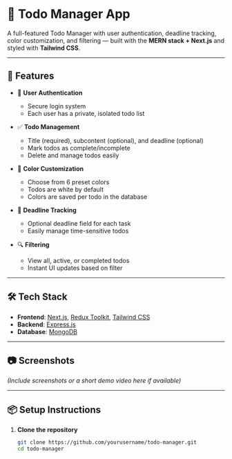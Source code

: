 # 📝 Todo Manager App

A full-featured Todo Manager with user authentication, deadline tracking, color customization, and filtering — built with the **MERN stack + Next.js** and styled with **Tailwind CSS**.

---

## 🚀 Features

- 🔐 **User Authentication**
  - Secure login system
  - Each user has a private, isolated todo list

- ✅ **Todo Management**
  - Title (required), subcontent (optional), and deadline (optional)
  - Mark todos as complete/incomplete
  - Delete and manage todos easily

- 🎨 **Color Customization**
  - Choose from 6 preset colors
  - Todos are white by default
  - Colors are saved per todo in the database

- 📅 **Deadline Tracking**
  - Optional deadline field for each task
  - Easily manage time-sensitive todos

- 🔍 **Filtering**
  - View all, active, or completed todos
  - Instant UI updates based on filter

---

## 🛠️ Tech Stack

- **Frontend**: [Next.js](https://nextjs.org/), [Redux Toolkit](https://redux-toolkit.js.org/), [Tailwind CSS](https://tailwindcss.com/)
- **Backend**: [Express.js](https://expressjs.com/)
- **Database**: [MongoDB](https://www.mongodb.com/)

---

## 📷 Screenshots

*(Include screenshots or a short demo video here if available)*

---

## 📦 Setup Instructions

1. **Clone the repository**

   ```bash
   git clone https://github.com/yourusername/todo-manager.git
   cd todo-manager
